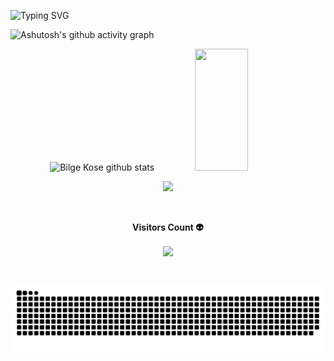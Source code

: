 ![Typing SVG](https://readme-typing-svg.herokuapp.com/?color=00b3ff&size=35&center=true&vCenter=true&width=1000&lines=HELLO👋;I'm+from+Turkey;I'm+22+years+old;Welcome!)

![Ashutosh's github activity graph](https://github-readme-activity-graph.cyclic.app/graph?username=bilgekosee&bg_color=0d1117&color=ffffff&line=00b3ff&point=f9fafa&area=true&hide_border=true)

<div align="center">  
  <img width="49%" height="195px" src="https://github-readme-stats.vercel.app/api?username=bilgekosee&show_icons=true&count_private=true&hide_border=true&title_color=00b3ff&icon_color=00b4ff&text_color=c9d1d9&bg_color=0d1117" alt="Bilge Kose github stats" /> 
  <img width="41%" height="195px" src="https://github-readme-stats.vercel.app/api/top-langs/?username=bilgekosee&layout=compact&hide_border=true&title_color=00b3ff&text_color=00b4ff&bg_color=0d1117" />
</div>

<p align="center">
<img  src="https://github-readme-streak-stats.herokuapp.com?user=bilgekosee&theme=tokyonight_duo&hide_border=true"
</p>

  
  <div align="center">
<br><p align="centre"><b>Visitors Count 👽 </b></p>  
<p align="center"><img align="center" src="https://profile-counter.glitch.me/{bilgekosee}/count.svg" /></p> 
<br>
</div>

![](https://github.com/Platane/snk/raw/output/github-contribution-grid-snake.svg)
